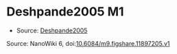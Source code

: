 <a name="material" />

# Deshpande2005 M1
<script type="application/ld+json">
  {
    "@context": "https://schema.org/",
    "@type": "ChemicalSubstance",
    "@id": "https://egonw.github.io/nanowiki/nanowiki124.html#material",
    "http://purl.org/dc/terms/conformsTo":
      {
        "@type": "CreativeWork",
        "@id": "https://bioschemas.org/profiles/ChemicalSubstance/0.4-RELEASE/"
      },
    "identfier": "124",
    "name": "Deshpande2005 M1",
    "url": "https://egonw.github.io/nanowiki/nanowiki124.html#material",
    "sameAs": "http://127.0.0.1/mediawiki/index.php/Special:URIResolver/Deshpande2005_M1"
  }
</script>


* Source: [Deshpande2005](Deshpande2005.md)


Source: NanoWiki 6, doi:[10.6084/m9.figshare.11897205.v1](https://doi.org/10.6084/m9.figshare.11897205.v1)
